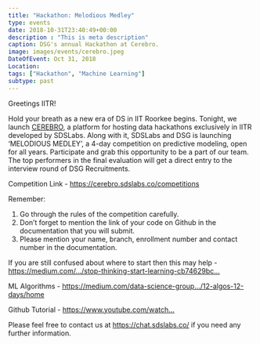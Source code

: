 ```yaml
---
title: "Hackathon: Melodious Medley"
type: events
date: 2018-10-31T23:40:49+00:00
description : "This is meta description"
caption: DSG's annual Hackathon at Cerebro.
image: images/events/cerebro.jpeg
DateOfEvent: Oct 31, 2018
Location: 
tags: ["Hackathon", "Machine Learning"]
subtype: past
---
```


Greetings IITR!

Hold your breath as a new era of DS in IIT Roorkee begins. Tonight, we launch [CEREBRO](http://cerebro.sdslabs.co/), a platform for hosting data hackathons exclusively in IITR developed by SDSLabs. Along with it, SDSLabs and DSG is launching ‘MELODIOUS MEDLEY’, a 4-day competition on predictive modeling, open for all years. Participate and grab this opportunity to be a part of our team. The top performers in the final evaluation will get a direct entry to the interview round of DSG Recruitments.

Competition Link - https://cerebro.sdslabs.co/competitions

Remember:
1. Go through the rules of the competition carefully.
2. Don’t forget to mention the link of your code on Github in the documentation that you will submit.
3. Please mention your name, branch, enrollment number and contact number in the documentation.

If you are still confused about where to start then this may help - https://medium.com/…/stop-thinking-start-learning-cb74629bc…

ML Algorithms - https://medium.com/data-science-group…/12-algos-12-days/home

Github Tutorial - https://www.youtube.com/watch…

Please feel free to contact us at https://chat.sdslabs.co/ if you need any further information.